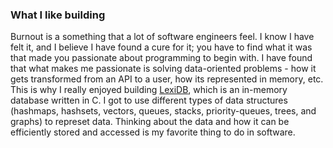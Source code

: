 
### What I like building

Burnout is a something that a lot of software engineers
feel. I know I have felt it, and I believe I have found a
cure for it; you have to find what it was that made you
passionate about programming to begin with. I have found that
what makes me passionate is solving data-oriented problems -
how it gets transformed from an API to a user, how its represented
in memory, etc. This is why I really enjoyed building
[LexiDB](/projects/db/), which is an in-memory database written
in C. I got to use different types of data structures (hashmaps,
hashsets, vectors, queues, stacks, priority-queues, trees,
and graphs) to represet data. Thinking about the data and how
it can be efficiently stored and accessed is my favorite thing
to do in software.
